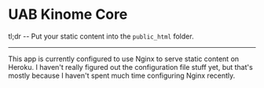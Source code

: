 UAB Kinome Core
===============

tl;dr -- Put your static content into the `public_html` folder.

---

This app is currently configured to use Nginx to serve static content on
Heroku. I haven't really figured out the configuration file stuff yet, but
that's mostly because I haven't spent much time configuring Nginx recently.


